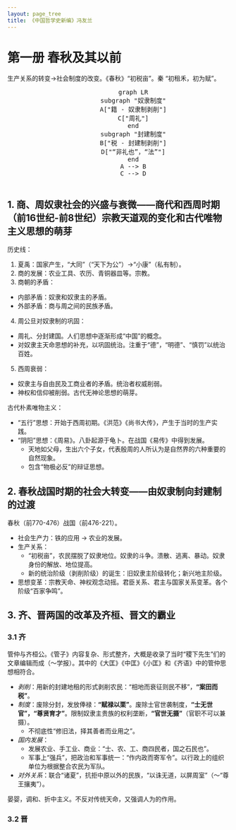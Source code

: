 ```yaml
---
layout: page_tree
title: 《中国哲学史新编》冯友兰
---
```



# 第一册 春秋及其以前

生产关系的转变->社会制度的改变。《春秋》“初税亩”。秦 “初租禾，初为赋”。

<div align="center">  
  <pre class="mermaid">
        graph LR
        subgraph "奴隶制度"
        A["籍 - 奴隶制剥削"]
        C["周礼"]
        end
        subgraph "封建制度"
        B["税 - 封建制剥削"]
        D["“非礼也”，“法”"]
        end
        A --> B
        C --> D
  </pre>
</div>

<a name="l1"></a>
## 1. 商、周奴隶社会的兴盛与衰微——商代和西周时期（前16世纪-前8世纪）宗教天道观的变化和古代唯物主义思想的萌芽

历史线：
1. 夏禹：国家产生，“大同”（“天下为公”）->“小康”（私有制）。
2. 商的发展：农业工具、农历、青铜器皿等。宗教。
3. 商朝的矛盾：
  * 内部矛盾：奴隶和奴隶主的矛盾。
  * 外部矛盾：商与周之间的民族矛盾。
4. 周公旦对奴隶制的巩固：
  * 周礼、分封建国。人们思想中逐渐形成“中国”的概念。
  * 对奴隶主天命思想的补充，以巩固统治。注重于“德”，“明德”、“慎罚”以统治百姓。
5. 西周衰弱：
  * 奴隶主与自由民及工商业者的矛盾。统治者权威削弱。
  * 神权和信仰被削弱。古代无神论思想的萌芽。

古代朴素唯物主义：
* “五行”思想：开始于西周初期。《洪范》《尚书大传》，产生于当时的生产实践。
* “阴阳”思想：《周易》。八卦起源于龟卜。在战国《易传》中得到发展。
  * 天地如父母，生出六个子女，代表殷周的人所认为是自然界的六种重要的自然现象。
  * 包含“物极必反”的辩证思想。

<a name="l2"></a>
## 2. 春秋战国时期的社会大转变——由奴隶制向封建制的过渡

春秋（前770-476）战国（前476-221）。

* 社会生产力：铁的应用 -> 农业的发展。
* 生产关系：
  * “初税亩”，农民摆脱了奴隶地位。奴隶的斗争。溃散、逃离、暴动。奴隶身份的解放、地位提高。
  * 新的统治阶级（剥削阶级）的诞生：旧奴隶主阶级转化；新兴地主阶级。
* 思想变革：宗教天命、神权观念动摇。君臣关系、君主与国家关系变革。各个阶级“百家争鸣”。

<a name="l3"></a>
## 3. 齐、晋两国的改革及齐桓、晋文的霸业

### 3.1 齐

管仲与齐桓公。《管子》内容复杂、形式整齐，大概是收录了当时“稷下先生”们的文章编辑而成（～学报）。其中的《大匡》《中匡》《小匡》和《齐语》中的管仲思想相符合。
* *剥削*：用新的封建地租的形式剥削农民：“相地而衰征则民不移”，**“案田而税”**。
* *制度*：废除分封，发放俸禄：**“赋禄以栗”**。废除士官世袭制度，**“士无世官”，“尊贤育才”**。限制奴隶主贵族的权利垄断，**“官世无摄”**（官职不可以兼摄）。
  * 不彻底性“修旧法，择其善者而业用之”。
* *国内发展*：
  * 发展农业、手工业、商业：“士、农、工、商四民者，国之石民也”。
  * 军事上“强兵”，把政治和军事统一：“作内政而寄军令”。以行政上的组织单位为根据整合农民为军队。
* *对外关系*：联合“诸夏”，抗拒中原以外的民族，“以诛无道，以屏周室”（～“尊王攘夷”）。

晏婴，调和、折中主义。不反对传统天命，又强调人为的作用。

### 3.2 晋
